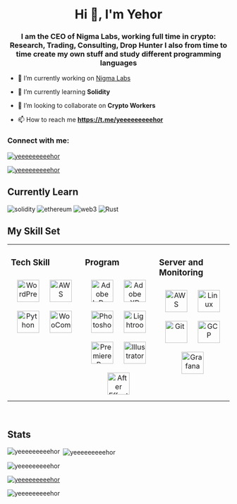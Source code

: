 <h1 align="center">Hi 👋, I'm Yehor</h1>
<h3 align="center">I am the CEO of Nigma Labs, working full time in crypto: Research, Trading, Consulting, Drop Hunter I also from time to time create my own stuff and study different programming languages</h3>

- 🔭 I’m currently working on [Nigma Labs](https://nigmalabs.com/)

- 🌱 I’m currently learning **Solidity**

- 👯 I’m looking to collaborate on **Crypto Workers**

- 📫 How to reach me **https://t.me/yeeeeeeeeehor**

<h3 align="left">Connect with me:</h3>
<p align="left">

<p align="left"> <a href="https://twitter.com/yeeeeeeeeehor" target="blank"><img src="https://img.shields.io/badge/Twitter-%231DA1F2.svg?style=for-the-badge&logo=Twitter&logoColor=white" alt="yeeeeeeeeehor" /></a> </p>
<p align="left"> <a href="https://www.linkedin.com/in/yehor-kuklin-92a99322a/" target="blank"><img src="https://img.shields.io/badge/linkedin-%230077B5.svg?style=for-the-badge&logo=linkedin&logoColor=white" alt="yeeeeeeeeehor" /></a> </p>

## Currently Learn
![solidity](https://img.shields.io/badge/Solidity-363636?style=for-the-badge&logo=solidity&logoColor=white) 
![ethereum](https://img.shields.io/badge/Ethereum-3C3C3D?style=for-the-badge&logo=ethereum&logoColor=white)
![web3](https://img.shields.io/badge/Web_3-F16822?style=for-the-badge&logo=web3.js&logoColor=white)
![Rust](https://img.shields.io/badge/rust-%23000000.svg?style=for-the-badge&logo=rust&logoColor=white)


## My Skill Set  
<table><tr><td valign="top" width="33%">

### Tech Skill  
<div align="center">  
<a href="https://wordpress.com/" target="_blank"><img style="margin: 10px" src="https://profilinator.rishav.dev/skills-assets/wordpress.png" alt="WordPress" height="50" /></a>  
<a href="https://aws.amazon.com/" target="_blank"><img style="margin: 10px" src="https://profilinator.rishav.dev/skills-assets/amazonwebservices-original-wordmark.svg" alt="AWS" height="50" /></a>  
<a href="https://www.python.org/" target="_blank"><img style="margin: 10px" src="https://profilinator.rishav.dev/skills-assets/python-original.svg" alt="Python" height="50" /></a>  
<a href="https://woocommerce.com/" target="_blank"><img style="margin: 10px" src="https://profilinator.rishav.dev/skills-assets/woocommerce.png" alt="WooCommerce" height="50" /></a>  
</div>

</td><td valign="top" width="33%">



### Program  
<div align="center">  
<a href="https://www.adobe.com/in/products/indesign.html" target="_blank"><img style="margin: 10px" src="https://profilinator.rishav.dev/skills-assets/adobeindesign.svg" alt="Adobe InDesign" height="50" /></a>  
<a href="https://www.adobe.com/in/products/xd.html" target="_blank"><img style="margin: 10px" src="https://profilinator.rishav.dev/skills-assets/adobexd.png" alt="Adobe XD" height="50" /></a>  
<a href="https://www.adobe.com/in/products/photoshop.html" target="_blank"><img style="margin: 10px" src="https://profilinator.rishav.dev/skills-assets/photoshop-plain.svg" alt="Photoshop" height="50" /></a>  
<a href="https://www.adobe.com/products/photoshop-lightroom.html" target="_blank"><img style="margin: 10px" src="https://profilinator.rishav.dev/skills-assets/lightroom.png" alt="Lightroom" height="50" /></a>  
<a href="https://www.adobe.com/in/products/premiere.html" target="_blank"><img style="margin: 10px" src="https://profilinator.rishav.dev/skills-assets/adobepremierepro.png" alt="Premiere Pro" height="50" /></a>  
<a href="https://www.adobe.com/in/products/illustrator.html" target="_blank"><img style="margin: 10px" src="https://profilinator.rishav.dev/skills-assets/adobe_illustrator-icon.svg" alt="Illustrator" height="50" /></a>  
<a href="https://www.adobe.com/in/products/aftereffects.html" target="_blank"><img style="margin: 10px" src="https://profilinator.rishav.dev/skills-assets/aftereffects.png" alt="After Effects" height="50" /></a>  
</div>

</td><td valign="top" width="33%">



### Server and Monitoring  
<div align="center">  
<a href="https://aws.amazon.com/" target="_blank"><img style="margin: 10px" src="https://profilinator.rishav.dev/skills-assets/amazonwebservices-original-wordmark.svg" alt="AWS" height="50" /></a>  
<a href="https://www.linux.org/" target="_blank"><img style="margin: 10px" src="https://profilinator.rishav.dev/skills-assets/linux-original.svg" alt="Linux" height="50" /></a>  
<a href="https://github.com/" target="_blank"><img style="margin: 10px" src="https://profilinator.rishav.dev/skills-assets/git-scm-icon.svg" alt="Git" height="50" /></a>  
<a href="https://cloud.google.com/" target="_blank"><img style="margin: 10px" src="https://profilinator.rishav.dev/skills-assets/google_cloud-icon.svg" alt="GCP" height="50" /></a>  
<a href="https://grafana.com/" target="_blank"><img style="margin: 10px" src="https://profilinator.rishav.dev/skills-assets/grafana.png" alt="Grafana" height="50" /></a>  
</div>

</td></tr></table>  

<br/>  


## Stats
<p><img align="left" src="https://github-readme-stats.vercel.app/api/top-langs?username=yeeeeeeeeehor&show_icons=true&locale=en&layout=compact" alt="yeeeeeeeeehor" /></p>

<p>&nbsp;<img align="center" src="https://github-readme-stats.vercel.app/api?username=yeeeeeeeeehor&show_icons=true&locale=en" alt="yeeeeeeeeehor" /></p>

<p><img align="center" src="https://github-readme-streak-stats.herokuapp.com/?user=yeeeeeeeeehor&" alt="yeeeeeeeeehor" /></p>

<p align="left"> <a href="https://github.com/ryo-ma/github-profile-trophy"><img src="https://github-profile-trophy.vercel.app/?username=yeeeeeeeeehor" alt="yeeeeeeeeehor" /></a> </p>

<p align="left"> <img src="https://komarev.com/ghpvc/?username=yeeeeeeeeehor&label=Profile%20views&color=0e75b6&style=flat" alt="yeeeeeeeeehor" /> </p>


